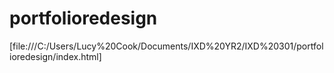 # portfolioredesign

[file:///C:/Users/Lucy%20Cook/Documents/IXD%20YR2/IXD%20301/portfolioredesign/index.html]